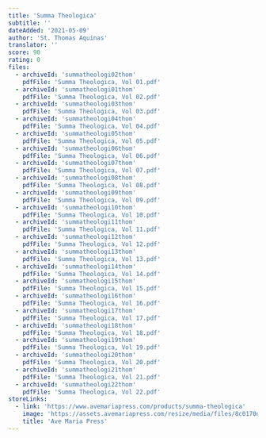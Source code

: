 ```yaml
---
title: 'Summa Theologica'
subtitle: ''
dateAdded: '2021-05-09'
author: 'St. Thomas Aquinas'
translator: ''
score: 90
rating: 0
files:
  - archiveId: 'summatheologi02thom'
    pdfFile: 'Summa Theologica, Vol 01.pdf'
  - archiveId: 'summatheologi01thom'
    pdfFile: 'Summa Theologica, Vol 02.pdf'
  - archiveId: 'summatheologi03thom'
    pdfFile: 'Summa Theologica, Vol 03.pdf'
  - archiveId: 'summatheologi04thom'
    pdfFile: 'Summa Theologica, Vol 04.pdf'
  - archiveId: 'summatheologi05thom'
    pdfFile: 'Summa Theologica, Vol 05.pdf'
  - archiveId: 'summatheologi06thom'
    pdfFile: 'Summa Theologica, Vol 06.pdf'
  - archiveId: 'summatheologi07thom'
    pdfFile: 'Summa Theologica, Vol 07.pdf'
  - archiveId: 'summatheologi08thom'
    pdfFile: 'Summa Theologica, Vol 08.pdf'
  - archiveId: 'summatheologi09thom'
    pdfFile: 'Summa Theologica, Vol 09.pdf'
  - archiveId: 'summatheologi10thom'
    pdfFile: 'Summa Theologica, Vol 10.pdf'
  - archiveId: 'summatheologi11thom'
    pdfFile: 'Summa Theologica, Vol 11.pdf'
  - archiveId: 'summatheologi12thom'
    pdfFile: 'Summa Theologica, Vol 12.pdf'
  - archiveId: 'summatheologi13thom'
    pdfFile: 'Summa Theologica, Vol 13.pdf'
  - archiveId: 'summatheologi14thom'
    pdfFile: 'Summa Theologica, Vol 14.pdf'
  - archiveId: 'summatheologi15thom'
    pdfFile: 'Summa Theologica, Vol 15.pdf'
  - archiveId: 'summatheologi16thom'
    pdfFile: 'Summa Theologica, Vol 16.pdf'
  - archiveId: 'summatheologi17thom'
    pdfFile: 'Summa Theologica, Vol 17.pdf'
  - archiveId: 'summatheologi18thom'
    pdfFile: 'Summa Theologica, Vol 18.pdf'
  - archiveId: 'summatheologi19thom'
    pdfFile: 'Summa Theologica, Vol 19.pdf'
  - archiveId: 'summatheologi20thom'
    pdfFile: 'Summa Theologica, Vol 20.pdf'
  - archiveId: 'summatheologi21thom'
    pdfFile: 'Summa Theologica, Vol 21.pdf'
  - archiveId: 'summatheologi22thom'
    pdfFile: 'Summa Theologica, Vol 22.pdf'
storeLinks:
  - link: 'https://www.avemariapress.com/products/summa-theologica'
    image: 'https://assets.avemariapress.com/resize/media/files/8c0170d66f628c0c8c47bbf85cae0ba1/9780870610639.jpg/max_width=352.jpg'
    title: 'Ave Maria Press'
---
```



